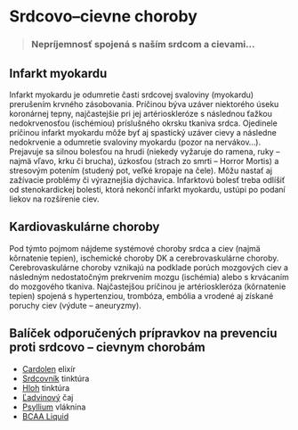 Srdcovo–cievne choroby
======================


> ### Nepríjemnosť spojená s naším srdcom a cievami...
> 
> 

Infarkt myokardu
----------------

Infarkt myokardu je odumretie časti srdcovej svaloviny (myokardu) prerušením
krvného zásobovania. Príčinou býva uzáver niektorého úseku koronárnej tepny,
najčastejšie pri jej artérioskleróze s následnou ťažkou nedokrvenosťou
(ischémiou) príslušného okrsku tkaniva srdca. Ojedinele príčinou infarkt
myokardu môže byť aj spastický uzáver cievy a následne nedokrvenie a odumretie
svaloviny myokardu (pozor na nervákov…). Prejavuje sa silnou bolesťou na hrudi
(niekedy vyžaruje do ramena, ruky – najmä vľavo, krku či brucha), úzkosťou
(strach zo smrti – Horror Mortis) a stresovým potením (studený pot, veľké
kropaje na čele). Môžu nastať aj zažívacie problémy či výraznejšia dýchavica.
Infarktovú bolesť treba odlíšiť od stenokardickej bolesti, ktorá nekončí infarkt
myokardu, ustúpi po podaní liekov na rozšírenie ciev.

Kardiovaskulárne choroby
------------------------

Pod týmto pojmom nájdeme systémové choroby srdca a ciev (najmä kôrnatenie
tepien), ischemické choroby DK a cerebrovaskulárne choroby. Cerebrovaskulárne
choroby vznikajú na podklade porúch mozgových ciev a následným nedostatočným
prekrvením mozgu (ischémia) alebo s krvácaním do mozgového tkaniva. Najčastejšou
príčinou je artérioskleróza (kôrnatenie tepien) spojená s hypertenziou,
trombóza, embólia a vrodené aj získané poruchy ciev (výdute – aneuryzmy).

Balíček odporučených prípravkov na prevenciu proti srdcovo – cievnym chorobám
-----------------------------------------------------------------------------

* [Cardolen](/sip/caje/pestrec) elixír
* [Srdcovník](/sip/tinktury-jednobylinkove/srdcovnik) tinktúra
* [Hloh](/sip/tinktury-jednobylinkove/hloh) tinktúra
* [Ľadvinový](/sip/caje/ladviny) čaj
* [Psyllium](/sip/caje/psyllium) vláknina
* [BCAA Liquid](/sip/zdravie/bcaa-l-carnitin)
